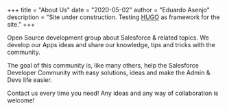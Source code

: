+++
title = "About Us"
date = "2020-05-02"
author = "Eduardo Asenjo"
description = "Site under construction. Testing [HUGO](https://gohugo.io) as framework for the site."
+++

Open Source development group about Salesforce &amp; related topics. We develop our Apps ideas and share our knowledge, tips and tricks with the community.

The goal of this community is, like many others, help the Salesforce Developer Community with easy solutions, ideas and make the Admin &amp; Devs life easier.

Contact us every time you need! Any ideas and any way of collaboration is welcome!